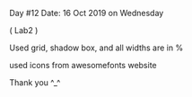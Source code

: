 Day #12
Date: 16 Oct 2019 on Wednesday

( Lab2 )

Used grid, shadow box, and all widths are in %

used icons from awesomefonts website 

Thank you ^_^